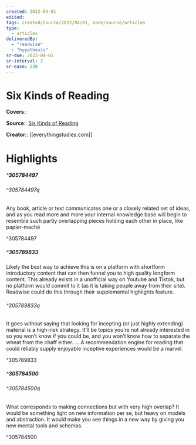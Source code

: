 ```yaml
---
created: 2022-04-01
edited:
tags: created/source/2022/04/01, node/source/articles
type: 
  - articles
deliveredBy: 
  - "readwise"
  - "hypothesis"
sr-due: 2022-04-01
sr-interval: 2
sr-ease: 230
---
```

# Six Kinds of Reading

**Covers**:: 

**Source**:: [Six Kinds of Reading](https://everythingstudies.com/2018/03/12/six-kinds-of-reading/)

**Creator**:: [[everythingstudies.com]]

# Highlights
##### ^305784497



###### ^305784497q

Any book, article or text communicates one or a closely related set of ideas, and as you read more and more your internal knowledge base will begin to resemble such partly overlapping pieces holding each other in place, like papier-maché 

^305784497

##### ^305789833



Likely the best way to achieve this is on a platform with shortform introductory content that can then funnel you to high quality longform content. This already exists in a unofficial way on Youtube and Tiktok, but no platform would commit to it (as it is taking people away from their site). Readwise could do this through their supplemental highlights feature.  

###### ^305789833q

It goes without saying that looking for incepting (or just highly extending) material is a high-risk strategy. It’ll be topics you’re not already interested in so you won’t know if you could be, and you won’t know how to separate the wheat from the chaff either. ... A recommendation engine for reading that could reliably supply enjoyable inceptive experiences would be a marvel. 

^305789833

##### ^305784500



###### ^305784500q

What corresponds to making connections but with very high overlap? It would be something light on new information per se, but heavy on models and abstraction. It would make you see things in a new way by giving you new mental tools and schemas. 

^305784500

